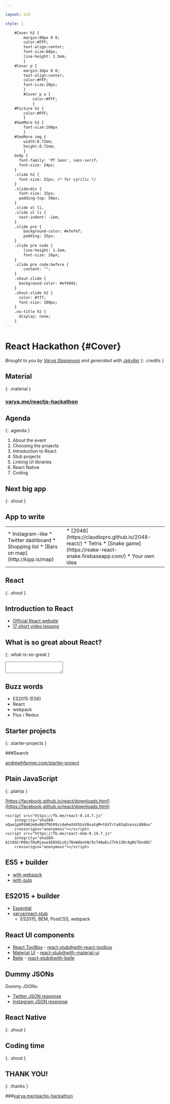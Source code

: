 ```yaml
---

layout: sc5

style: |

    #Cover h2 {
        margin:80px 0 0;
        color:#FFF;
        text-align:center;
        font-size:60px;
        line-height: 1.5em;
        }
    #Cover p {
        margin:10px 0 0;
        text-align:center;
        color:#FFF;
        font-size:20px;
        }
        #Cover p a {
            color:#FFF;
            }
    #Picture h2 {
        color:#FFF;
        }
    #SeeMore h2 {
        font-size:100px
        }
    #SeeMore img {
        width:0.72em;
        height:0.72em;
        }
    body {
      font-family: 'PT Sans', sans-serif;
      font-size: 24px;
    }
    .slide h2 {
      font-size: 52px; /* for cyrilic */
    }
    .slide>div {
      font-size: 32px;
      padding-top: 50px;
    }
    .slide ol li,
    .slide ul li {
      text-indent: -1em;
    }
    .slide pre {
        background-color: #efefef;
        padding: 15px;
    }
    .slide pre code {
        line-height: 1.5em;
        font-size: 26px;
    }
    .slide pre code:before {
        content: "";
    }
    .shout.slide {
      background-color: #ef4942;
    }
    .shout.slide h2 {
      color: #fff;
      font-size: 100px;
    }
    .no-title h2 {
      display: none;
    }
---
```


# React Hackathon {#Cover}

*Brought to you by&nbsp;[Varya&nbsp;Stepanova](http://varya.me/) and generated with&nbsp;[Jekyller](https://github.com/shower/jekyller)*
{: .credits }

<style>
#Cover {
  background-image:url('pictures/cover.png');
  background-size: cover;
  background-position: -75px 0, center;
}
#Cover h2 {
   display: none;
}

#Cover .credits {
 position: absolute;
 bottom: 0;
 right: 2em;
}
</style>

## Material
{: .material }

### [varya.me/reactjs-hackathon](http://varya.me/reactjs-hackathon)

<style>
.material h3 {
  font-size: 2.15em;
}
</style>

## Agenda
{: .agenda }

1. About the event
1. Choosing the projects
1. Introduction to React
1. Stub projects
1. Linking UI libraries
1. React Native
1. Coding

<style>
.agenda ol {
    columns: 2;
    -webkit-columns: 2;
    -moz-columns: 2;
    list-style-position: inside;//this is important addition
}
</style>

## Next big app
{: .shout }

## App to write

<table><tr>

<td markdown="1">
* Instagram-like
* Twitter dashboard
* Shopping list
* [Bars on map](http://kipp.is/map)
</td>

<td markdown="1">
* [2048](https://claudiopro.github.io/2048-react/)
* Tetris
* [Snake game](https://reake-react-snake.firebaseapp.com/)
* Your own idea
</td>

</tr></table>

## React
{: .shout }

## Introduction to React

* [Official React website](https://facebook.github.io/react/index.html)
* [17 short video lessons](https://egghead.io/series/build-your-first-react-js-application)

## What is so great about React?
{: .what-is-so-great }

<textarea class="insert">
</textarea>

<style>
.what-is-so-great .insert {
  width: 100%;
  height: 325px;
  font-size: 25px;
}
</style>

<script>
var textArea = document.querySelector('.what-is-so-great .insert');
textArea.addEventListener('keydown', function(e){
  e.stopPropagation();
});
</script>

## Buzz words

* ES2015 (ES6)
* React
* webpack
* Flux / Redux

## Starter projects
{: .starter-projects }

###Search

[andrewhfarmer.com/starter-project](http://andrewhfarmer.com/starter-project/)

<style>
.starter-projects h3 {
  font-size: 1.65em;
}
.starter-projects a {
  font-size: 1.65em;
}
</style>

## Plain JavaScript
{: .plainjs }

[https://facebook.github.io/react/downloads.html](https://facebook.github.io/react/downloads.html)

    <script src="https://fb.me/react-0.14.7.js"
        integrity="sha384-xQae1pUPdAKUe0u0KUTNt09zzdwheX4VSUsV8vatqM+t6X7rta01qOzessL808ox"
        crossorigin="anonymous"></script>
    <script src="https://fb.me/react-dom-0.14.7.js"
        integrity="sha384-A1t0GCrR06cTHvMjaxeSE8XOiz6j7NvWdmxhN/9z748wEvJTVk13Rr8gMzTUnd8G"
        crossorigin="anonymous"></script>

<style>
.slide.plainjs pre code {
  font-size: 0.45em;
}
</style>

## ES5 + builder

* [with webpack](https://github.com/petehunt/ReactHack)
* [with gulp](https://github.com/artyomtrityak/react-hackathon)

## ES2015 + builder

* [Essential](https://github.com/pheuter/essential-react)
* [varya/react-stub](https://github.com/varya/react-stub)
  * ES2015, BEM, PostCSS, webpack

## React UI components

* [React ToolBox](http://react-toolbox.com/#/) -
  [react-stub@with-react-toolbox](https://github.com/varya/react-stub/tree/with-react-toolbox)
* [Material UI](http://www.material-ui.com/#/) -
  [react-stub@with-material-ui](https://github.com/varya/react-stub/tree/with-material-ui)
* [Belle](http://nikgraf.github.io/belle/#/?_k=xvldj2) -
  [react-stub@with-belle](https://github.com/varya/react-stub/tree/with-belle)

## Dummy JSONs

Dummy JSONs:

* [Twitter JSON response](https://gist.github.com/search?l=json&q=twitter+json&utf8=%E2%9C%93)
* [Instagram JSON response](https://gist.github.com/mgcm/4d4ddf687b1399b87de4)

## React Native
{: .shout }

## Coding time
{: .shout }

## THANK YOU!
{: .thanks }

###[varya.me/reactjs-hackathon](http://varya.me/reactjs-hackathon)

<style>
.thanks h3 {
  font-size: 2.15em;
}
</style>
